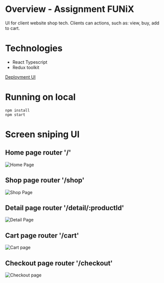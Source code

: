 # Overview - Assignment FUNiX
UI for client website shop tech. Clients can actions, such as: view, buy, add to cart.
# Technologies
- React Typescript
- Redux toolkit

[Deployment UI](https://shop-ten-theta.vercel.app/)
# Running on local
```
npm install
npm start
```
# Screen sniping UI
## Home page router '/'
![Home Page](https://firebasestorage.googleapis.com/v0/b/funix-way.appspot.com/o/xSeries%2FCCDN%2FReactJS%2FAssignment_Images%2FRJS101x_ASM03_22.png?alt=media&token=a71c2c59-2bba-477f-87b5-cac35f2e3294)
## Shop page router '/shop'
![Shop Page](https://firebasestorage.googleapis.com/v0/b/funix-way.appspot.com/o/xSeries%2FCCDN%2FReactJS%2FAssignment_Images%2FRJS101x_ASM03_22.png?alt=media&token=a71c2c59-2bba-477f-87b5-cac35f2e3294)

## Detail page router '/detail/:productId'
![Detail Page](https://firebasestorage.googleapis.com/v0/b/funix-way.appspot.com/o/xSeries%2FCCDN%2FReactJS%2FAssignment_Images%2FRJS101x_ASM03_08.png?alt=media&token=58109da4-d9dc-43f6-b44e-41233a18ccf0)
## Cart page router '/cart'
![Cart page](https://firebasestorage.googleapis.com/v0/b/funix-way.appspot.com/o/xSeries%2FCCDN%2FReactJS%2FAssignment_Images%2FRJS101x_ASM03_20.png?alt=media&token=fff6ab66-66e7-4834-b20b-8facba20c2d6)
## Checkout page router '/checkout'
![Checkout page](https://firebasestorage.googleapis.com/v0/b/funix-way.appspot.com/o/xSeries%2FCCDN%2FReactJS%2FAssignment_Images%2FRJS101x_ASM03_21.png?alt=media&token=db5ab89f-7a67-4385-8121-963c50a37ad6)